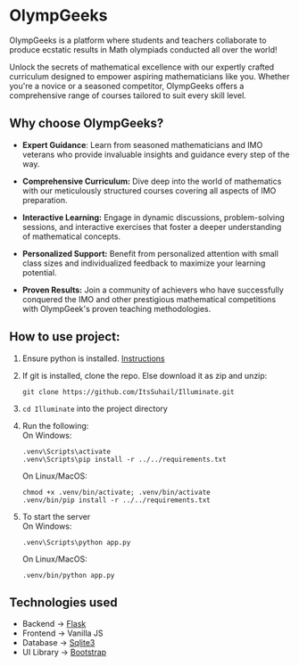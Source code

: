 # OlympGeeks

OlympGeeks is a platform where students and teachers collaborate to produce ecstatic results in Math olympiads conducted all over the world!

Unlock the secrets of mathematical excellence with our expertly crafted curriculum designed to empower aspiring mathematicians like you. Whether you're a novice or a seasoned competitor, OlympGeeks offers a comprehensive range of courses tailored to suit every skill level.

## Why choose OlympGeeks?

- **Expert Guidance**: Learn from seasoned mathematicians and IMO veterans who provide invaluable insights and guidance every step of the way.

- **Comprehensive Curriculum:** Dive deep into the world of mathematics with our meticulously structured courses covering all aspects of IMO preparation.

- **Interactive Learning:** Engage in dynamic discussions, problem-solving sessions, and interactive exercises that foster a deeper understanding of mathematical concepts.

- **Personalized Support:** Benefit from personalized attention with small class sizes and individualized feedback to maximize your learning potential.

- **Proven Results:** Join a community of achievers who have successfully conquered the IMO and other prestigious mathematical competitions with OlympGeek's proven teaching methodologies.

## How to use project:
1. Ensure python is installed. [Instructions](https://python.org/downloads)

2. If git is installed, clone the repo. Else download it as zip and unzip:
   ```
   git clone https://github.com/ItsSuhail/Illuminate.git
   ```
3. `cd Illuminate` into the project directory

4. Run the following:\
   On Windows:
   ```
   .venv\Scripts\activate
   .venv\Scripts\pip install -r ../../requirements.txt
   ```
   On Linux/MacOS:
   ```
   chmod +x .venv/bin/activate; .venv/bin/activate
   .venv/bin/pip install -r ../../requirements.txt
   ```

6. To start the server\
   On Windows:
   ```
   .venv\Scripts\python app.py
   ```
   On Linux/MacOS:
   ```
   .venv/bin/python app.py
   ```

## Technologies used
* Backend -> [Flask](https://flask.palletsprojects.com/en/3.0.x/)
* Frontend -> Vanilla JS
* Database -> [Sqlite3](https://sqlite.org/)
* UI Library -> [Bootstrap](https://getbootstrap.com/)
